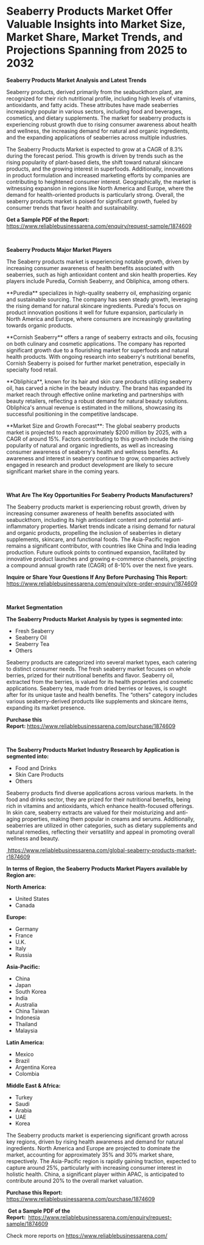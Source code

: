 <p><h1>Seaberry Products Market Offer Valuable Insights into Market Size, Market Share, Market Trends, and Projections Spanning from 2025 to 2032</h1></p><p><strong>Seaberry Products Market Analysis and Latest Trends</strong></p>
<p><p>Seaberry products, derived primarily from the seabuckthorn plant, are recognized for their rich nutritional profile, including high levels of vitamins, antioxidants, and fatty acids. These attributes have made seaberries increasingly popular in various sectors, including food and beverages, cosmetics, and dietary supplements. The market for seaberry products is experiencing robust growth due to rising consumer awareness about health and wellness, the increasing demand for natural and organic ingredients, and the expanding applications of seaberries across multiple industries.</p><p>The Seaberry Products Market is expected to grow at a CAGR of 8.3% during the forecast period. This growth is driven by trends such as the rising popularity of plant-based diets, the shift toward natural skincare products, and the growing interest in superfoods. Additionally, innovations in product formulation and increased marketing efforts by companies are contributing to heightened consumer interest. Geographically, the market is witnessing expansion in regions like North America and Europe, where the demand for health-oriented products is particularly strong. Overall, the seaberry products market is poised for significant growth, fueled by consumer trends that favor health and sustainability.</p></p>
<p><strong>Get a Sample PDF of the Report:&nbsp;</strong> <a href="https://www.reliablebusinessarena.com/enquiry/request-sample/1874609?utm_campaign=2987&utm_medium=2&utm_source=Github&utm_content=ia&utm_term=07042025&utm_id=seaberry-products">https://www.reliablebusinessarena.com/enquiry/request-sample/1874609</a></p>
<p>&nbsp;</p>
<p><strong>Seaberry Products Major Market Players</strong></p>
<p><p>The Seaberry products market is experiencing notable growth, driven by increasing consumer awareness of health benefits associated with seaberries, such as high antioxidant content and skin health properties. Key players include Puredia, Cornish Seaberry, and Obliphica, among others.</p><p>**Puredia** specializes in high-quality seaberry oil, emphasizing organic and sustainable sourcing. The company has seen steady growth, leveraging the rising demand for natural skincare ingredients. Puredia's focus on product innovation positions it well for future expansion, particularly in North America and Europe, where consumers are increasingly gravitating towards organic products.</p><p>**Cornish Seaberry** offers a range of seaberry extracts and oils, focusing on both culinary and cosmetic applications. The company has reported significant growth due to a flourishing market for superfoods and natural health products. With ongoing research into seaberry's nutritional benefits, Cornish Seaberry is poised for further market penetration, especially in specialty food retail.</p><p>**Obliphica**, known for its hair and skin care products utilizing seaberry oil, has carved a niche in the beauty industry. The brand has expanded its market reach through effective online marketing and partnerships with beauty retailers, reflecting a robust demand for natural beauty solutions. Obliphica's annual revenue is estimated in the millions, showcasing its successful positioning in the competitive landscape.</p><p>**Market Size and Growth Forecast**: The global seaberry products market is projected to reach approximately $200 million by 2025, with a CAGR of around 15%. Factors contributing to this growth include the rising popularity of natural and organic ingredients, as well as increasing consumer awareness of seaberry's health and wellness benefits. As awareness and interest in seaberry continue to grow, companies actively engaged in research and product development are likely to secure significant market share in the coming years.</p></p>
<p>&nbsp;</p>
<p><strong>What Are The Key Opportunities For Seaberry Products Manufacturers?</strong></p>
<p><p>The Seaberry products market is experiencing robust growth, driven by increasing consumer awareness of health benefits associated with seabuckthorn, including its high antioxidant content and potential anti-inflammatory properties. Market trends indicate a rising demand for natural and organic products, propelling the inclusion of seaberries in dietary supplements, skincare, and functional foods. The Asia-Pacific region remains a significant contributor, with countries like China and India leading production. Future outlook points to continued expansion, facilitated by innovative product launches and growing e-commerce channels, projecting a compound annual growth rate (CAGR) of 8-10% over the next five years.</p></p>
<p><strong>Inquire or Share Your Questions If Any Before Purchasing This Report:</strong> <a href="https://www.reliablebusinessarena.com/enquiry/pre-order-enquiry/1874609?utm_campaign=2987&utm_medium=2&utm_source=Github&utm_content=ia&utm_term=07042025&utm_id=seaberry-products">https://www.reliablebusinessarena.com/enquiry/pre-order-enquiry/1874609</a></p>
<p>&nbsp;</p>
<p><strong>Market Segmentation</strong></p>
<p><strong>The Seaberry Products Market Analysis by types is segmented into:</strong></p>
<p><ul><li>Fresh Seaberry</li><li>Seaberry Oil</li><li>Seaberry Tea</li><li>Others</li></ul></p>
<p><p>Seaberry products are categorized into several market types, each catering to distinct consumer needs. The fresh seaberry market focuses on whole berries, prized for their nutritional benefits and flavor. Seaberry oil, extracted from the berries, is valued for its health properties and cosmetic applications. Seaberry tea, made from dried berries or leaves, is sought after for its unique taste and health benefits. The “others” category includes various seaberry-derived products like supplements and skincare items, expanding its market presence.</p></p>
<p><strong>Purchase this Report:&nbsp;</strong><a href="https://www.reliablebusinessarena.com/purchase/1874609?utm_campaign=2987&utm_medium=2&utm_source=Github&utm_content=ia&utm_term=07042025&utm_id=seaberry-products">https://www.reliablebusinessarena.com/purchase/1874609</a></p>
<p>&nbsp;</p>
<p><strong>The Seaberry Products Market Industry Research by Application is segmented into:</strong></p>
<p><ul><li>Food and Drinks</li><li>Skin Care Products</li><li>Others</li></ul></p>
<p><p>Seaberry products find diverse applications across various markets. In the food and drinks sector, they are prized for their nutritional benefits, being rich in vitamins and antioxidants, which enhance health-focused offerings. In skin care, seaberry extracts are valued for their moisturizing and anti-aging properties, making them popular in creams and serums. Additionally, seaberries are utilized in other categories, such as dietary supplements and natural remedies, reflecting their versatility and appeal in promoting overall wellness and beauty.</p></p>
<p><a href="https://www.reliablebusinessarena.com/global-seaberry-products-market-r1874609?utm_campaign=2987&utm_medium=2&utm_source=Github&utm_content=ia&utm_term=07042025&utm_id=seaberry-products">&nbsp;https://www.reliablebusinessarena.com/global-seaberry-products-market-r1874609</a></p>
<p><strong>In terms of Region, the Seaberry Products Market Players available by Region are:</strong></p>
<p>
    <p> <strong> North America: </strong>
        <ul>
            <li>United States</li>
            <li>Canada</li>
        </ul>
        </p> 
    <p> <strong> Europe: </strong>
        <ul>
            <li>Germany</li>
            <li>France</li>
            <li>U.K.</li>
            <li>Italy</li>
            <li>Russia</li>
        </ul>
        </p> 
    <p> <strong> Asia-Pacific: </strong>
        <ul>
            <li>China</li>
            <li>Japan</li>
            <li>South Korea</li>
            <li>India</li>
            <li>Australia</li>
            <li>China Taiwan</li>
            <li>Indonesia</li>
            <li>Thailand</li>
            <li>Malaysia</li>
        </ul>
        </p> 
    <p> <strong> Latin America: </strong>
        <ul>
            <li>Mexico</li>
            <li>Brazil</li>
            <li>Argentina Korea</li>
            <li>Colombia</li>
        </ul>
        </p> 
    <p> <strong> Middle East & Africa: </strong>
        <ul>
            <li>Turkey</li>
            <li>Saudi</li>
            <li>Arabia</li>
            <li>UAE</li>
            <li>Korea</li>
        </ul>
    </p>
    </p>
<p><p>The Seaberry products market is experiencing significant growth across key regions, driven by rising health awareness and demand for natural ingredients. North America and Europe are projected to dominate the market, accounting for approximately 35% and 30% market share, respectively. The Asia-Pacific region is rapidly gaining traction, expected to capture around 25%, particularly with increasing consumer interest in holistic health. China, a significant player within APAC, is anticipated to contribute around 20% to the overall market valuation.</p></p>
<p><strong>Purchase this Report: </strong><a href="https://www.reliablebusinessarena.com/purchase/1874609?utm_campaign=2987&utm_medium=2&utm_source=Github&utm_content=ia&utm_term=07042025&utm_id=seaberry-products">https://www.reliablebusinessarena.com/purchase/1874609</a></p>
<p>&nbsp;<strong>Get a Sample PDF of the Report:&nbsp;&nbsp;</strong><a href="https://www.reliablebusinessarena.com/enquiry/request-sample/1874609?utm_campaign=2987&utm_medium=2&utm_source=Github&utm_content=ia&utm_term=07042025&utm_id=seaberry-products">https://www.reliablebusinessarena.com/enquiry/request-sample/1874609</a></p>
<p><strong></strong></p>
<p>Check more reports on <a href="https://www.reliablebusinessarena.com/?utm_campaign=2987&utm_medium=2&utm_source=Github&utm_content=ia&utm_term=07042025&utm_id=seaberry-products">https://www.reliablebusinessarena.com/</a></p>